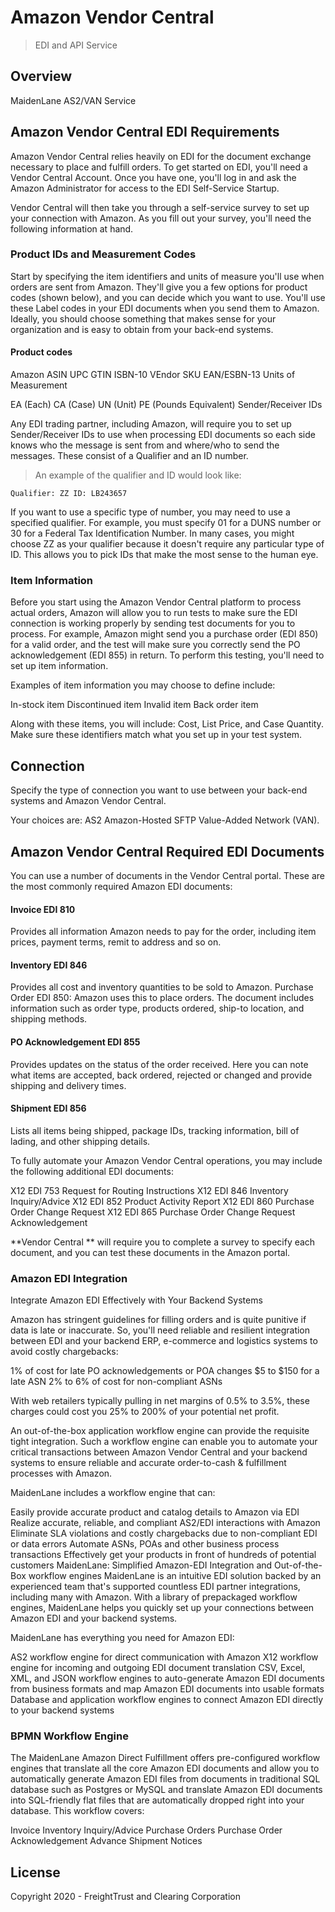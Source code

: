 # Amazon Vendor Central

> EDI and API Service 

## Overview

MaidenLane AS2/VAN Service

## Amazon Vendor Central EDI Requirements

Amazon Vendor Central relies heavily on EDI for the document exchange necessary to place and fulfill orders. To get started on EDI, you'll need a Vendor Central Account. Once you have one, you'll log in and ask the Amazon Administrator for access to the EDI Self-Service Startup.

Vendor Central will then take you through a self-service survey to set up your connection with Amazon. As you fill out your survey, you'll need the following information at hand.

### Product IDs and Measurement Codes

Start by specifying the item identifiers and units of measure you'll use when orders are sent from Amazon. They'll give you a few options for product codes (shown below), and you can decide which you want to use. You'll use these Label codes in your EDI documents when you send them to Amazon. Ideally, you should choose something that makes sense for your organization and is easy to obtain from your back-end systems.

#### Product codes

Amazon ASIN
UPC
GTIN
ISBN-10
VEndor SKU
EAN/ESBN-13
Units of Measurement

EA (Each)
CA (Case)
UN (Unit)
PE (Pounds Equivalent)
Sender/Receiver IDs

Any EDI trading partner, including Amazon, will require you to set up Sender/Receiver IDs to use when processing EDI documents so each side knows who the message is sent from and where/who to send the messages. These consist of a Qualifier and an ID number.

> An example of the qualifier and ID would look like:

`Qualifier: ZZ ID: LB243657`

If you want to use a specific type of number, you may need to use a specified qualifier. For example, you must specify 01 for a DUNS number or 30 for a Federal Tax Identification Number. In many cases, you might choose ZZ as your qualifier because it doesn't require any particular type of ID. This allows you to pick IDs that make the most sense to the human eye.

### Item Information

Before you start using the Amazon Vendor Central platform to process actual orders, Amazon will allow you to run tests to make sure the EDI connection is working properly by sending test documents for you to process. For example, Amazon might send you a purchase order (EDI 850) for a valid order, and the test will make sure you correctly send the PO acknowledgement (EDI 855) in return. To perform this testing, you'll need to set up item information.

Examples of item information you may choose to define include:

In-stock item
Discontinued item
Invalid item
Back order item

Along with these items, you will include: Cost, List Price, and Case Quantity. Make sure these identifiers match what you set up in your test system.

## Connection

Specify the type of connection you want to use between your back-end systems and Amazon Vendor Central.

Your choices are:
AS2
Amazon-Hosted SFTP 
Value-Added Network (VAN).

## Amazon Vendor Central Required EDI Documents

You can use a number of documents in the Vendor Central portal. These are the most commonly required Amazon EDI documents:

#### Invoice EDI 810

 Provides all information Amazon needs to pay for the order, including item prices, payment terms, remit to address and so on.

#### Inventory EDI 846

Provides all cost and inventory quantities to be sold to Amazon.
Purchase Order EDI 850: Amazon uses this to place orders. The document includes information such as order type, products ordered, ship-to location, and shipping methods.

#### PO Acknowledgement EDI 855

Provides updates on the status of the order received. Here you can note what items are accepted, back ordered, rejected or changed and provide shipping and delivery times.

#### Shipment EDI 856

Lists all items being shipped, package IDs, tracking information, bill of lading, and other shipping details.

To fully automate your Amazon Vendor Central operations, you may include the following additional EDI documents:

X12 EDI 753 Request for Routing Instructions
X12 EDI 846 Inventory Inquiry/Advice
X12 EDI 852 Product Activity Report
X12 EDI 860 Purchase Order Change Request
X12 EDI 865 Purchase Order Change Request Acknowledgement

**Vendor Central ** will require you to complete a survey to specify each document, and you can test these documents in the Amazon portal.


### Amazon EDI Integration

Integrate Amazon EDI Effectively with Your Backend Systems

Amazon has stringent guidelines for filling orders and is quite punitive if data is late or inaccurate. So, you'll need reliable and resilient integration between EDI and your backend ERP, e-commerce and logistics systems to avoid costly chargebacks:

1% of cost for late PO acknowledgements or POA changes
$5 to $150 for a late ASN
2% to 6% of cost for non-compliant ASNs

With web retailers typically pulling in net margins of 0.5% to 3.5%, these charges could cost you 25% to 200% of your potential net profit.

An out-of-the-box application workflow engine can provide the requisite tight integration. Such a workflow engine can enable you to automate your critical transactions between Amazon Vendor Central and your backend systems to ensure reliable and accurate order-to-cash & fulfillment processes with Amazon.

MaidenLane includes a workflow engine that can:

Easily provide accurate product and catalog details to Amazon via EDI
Realize accurate, reliable, and compliant AS2/EDI interactions with Amazon
Eliminate SLA violations and costly chargebacks due to non-compliant EDI or data errors
Automate ASNs, POAs and other business process transactions
Effectively get your products in front of hundreds of potential customers
MaidenLane: Simplified Amazon-EDI Integration and Out-of-the-Box workflow engines
MaidenLane is an intuitive EDI solution backed by an experienced team that's supported countless EDI partner integrations, including many with Amazon. With a library of prepackaged workflow engines, MaidenLane helps you quickly set up your connections between Amazon EDI and your backend systems.

MaidenLane has everything you need for Amazon EDI:

AS2 workflow engine for direct communication with Amazon
X12 workflow engine for incoming and outgoing EDI document translation
CSV, Excel, XML, and JSON workflow engines to auto-generate Amazon EDI documents from business formats and map Amazon EDI documents into usable formats
Database and application workflow engines to connect Amazon EDI directly to your backend systems


### BPMN Workflow Engine

The MaidenLane Amazon Direct Fulfillment offers pre-configured workflow engines that translate all the core Amazon EDI documents and allow you to automatically generate Amazon EDI files from documents in traditional SQL database such as Postgres or MySQL and translate Amazon EDI documents into SQL-friendly flat files that are automatically dropped right into your database. This workflow covers:

Invoice
Inventory Inquiry/Advice
Purchase Orders
Purchase Order Acknowledgement
Advance Shipment Notices

## License

Copyright 2020 - FreightTrust and Clearing Corporation
